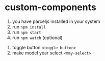 # custom-components

1. you have parceljs installed in your system
2. run `npm install`
3. run `npm start`
4. run `npm watch` (optional)

1) toggle button `<toggle-button>`
1) make model year select `<mmy-select>`
